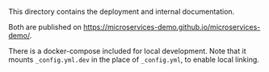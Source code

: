 This directory contains the deployment and internal documentation.

Both are published on https://microservices-demo.github.io/microservices-demo/.

There is a docker-compose included for local development. Note that it mounts `_config.yml.dev` in the place of `_config.yml`, to enable local linking.
